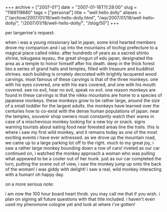 +++
archive = ["2007-01"]
date = "2007-01-18T11:28:00"
slug = "1169119680"
tags = ["personal"]
title = "well hello dolly"
aliases = ["/archive/2007/01/18/well-hello-dolly.html", "/wp/2007/01/18/well-hello-dolly/", "/2007/01/18/well-hello-dolly/", "/blog/50"]
+++

per tangerine's request:

when i was a young missionary lad in japan, some kind hearted members
drove my companion and i up into the mountains of tochigi prefecture to
a magical place called nikko. after hundreds of years as a sacred shinto
shrine, tokugawa ieyasu, the great shogun of edo japan, designated the
area as a temple to honor himself after his death. deep in the thick
forest lies a series of grand halls and temples, filled with treasure and
buddhist shrines. each building is ornately decorated with brightly
lacquered wood carvings. most famous of these carvings is that of the
three monkeys. one with his eyes covered, one with his ears covered, and
one with his mouth covered. see no evil, hear no evil, speak no evil. one
reason monkeys are found in these carvings is that the nikko mountains are
home to a species of japanese monkeys. these monkeys grow to be rather
large, around the size of a small toddler for the largest adults. the
monkeys have learned over the centuries how to co-exist with the dense
human populations of japan. near the temples, souvenir shop owners must
constantly watch their wares in case of a mischevious monkey looking for
a new toy or snack. signs warning tourists about eating food near forested
areas line the trails. this is where i saw my first wild monkey, and it
remains today as one of the most exciting events i have ever witnessed. as
we drove up the mountain road, we came up to a large parking lot off to
the right. much to my great joy, i saw a rather large monkey bounding down
a row of cars! riveted as our car continued on, i watched the monkey
approach a woman who was pulling what appeared to be a cooler out of her
trunk. just as our car completed the turn, putting the scene out of view,
i saw the monkey jump up onto the back of the woman! i was giddy with
delight! i saw a real, wild monkey interacting with a human! oh happy day.

on a more serious note:

i am now the 100 hour board heart throb. you may call me that if you wish.
i plan on signing all future questions with that title included. i haven't
even used my pheromone cologne yet and look at where i've gotten!

